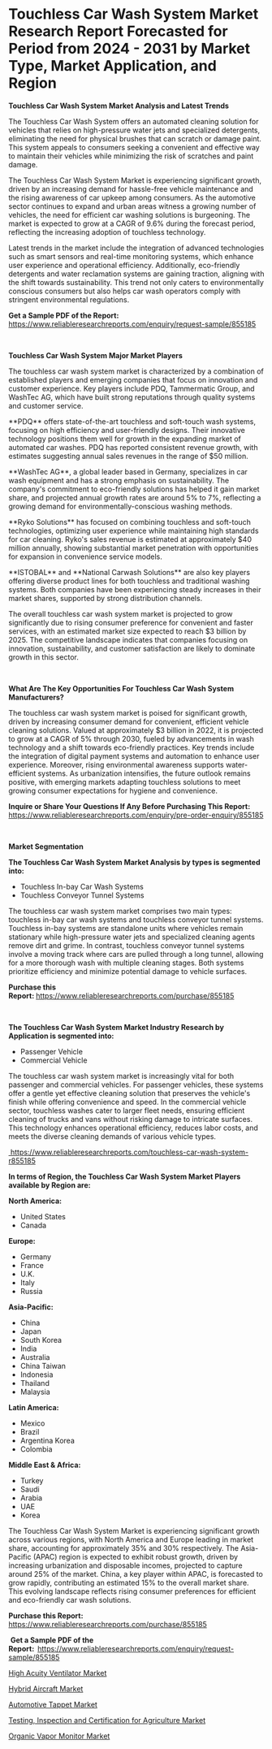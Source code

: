 <p><h1>Touchless Car Wash System Market Research Report Forecasted for Period from 2024 -  2031 by Market Type, Market Application, and Region</h1></p><p><strong>Touchless Car Wash System Market Analysis and Latest Trends</strong></p>
<p><p>The Touchless Car Wash System offers an automated cleaning solution for vehicles that relies on high-pressure water jets and specialized detergents, eliminating the need for physical brushes that can scratch or damage paint. This system appeals to consumers seeking a convenient and effective way to maintain their vehicles while minimizing the risk of scratches and paint damage.</p><p>The Touchless Car Wash System Market is experiencing significant growth, driven by an increasing demand for hassle-free vehicle maintenance and the rising awareness of car upkeep among consumers. As the automotive sector continues to expand and urban areas witness a growing number of vehicles, the need for efficient car washing solutions is burgeoning. The market is expected to grow at a CAGR of 9.6% during the forecast period, reflecting the increasing adoption of touchless technology.</p><p>Latest trends in the market include the integration of advanced technologies such as smart sensors and real-time monitoring systems, which enhance user experience and operational efficiency. Additionally, eco-friendly detergents and water reclamation systems are gaining traction, aligning with the shift towards sustainability. This trend not only caters to environmentally conscious consumers but also helps car wash operators comply with stringent environmental regulations.</p></p>
<p><strong>Get a Sample PDF of the Report:&nbsp;</strong> <a href="https://www.reliableresearchreports.com/enquiry/request-sample/855185?utm_campaign=28&utm_medium=2&utm_source=Github&utm_content=ia&utm_term=06112024&utm_id=touchless-car-wash-system">https://www.reliableresearchreports.com/enquiry/request-sample/855185</a></p>
<p>&nbsp;</p>
<p><strong>Touchless Car Wash System Major Market Players</strong></p>
<p><p>The touchless car wash system market is characterized by a combination of established players and emerging companies that focus on innovation and customer experience. Key players include PDQ, Tammermatic Group, and WashTec AG, which have built strong reputations through quality systems and customer service.</p><p>**PDQ** offers state-of-the-art touchless and soft-touch wash systems, focusing on high efficiency and user-friendly designs. Their innovative technology positions them well for growth in the expanding market of automated car washes. PDQ has reported consistent revenue growth, with estimates suggesting annual sales revenues in the range of $50 million.</p><p>**WashTec AG**, a global leader based in Germany, specializes in car wash equipment and has a strong emphasis on sustainability. The company's commitment to eco-friendly solutions has helped it gain market share, and projected annual growth rates are around 5% to 7%, reflecting a growing demand for environmentally-conscious washing methods.</p><p>**Ryko Solutions** has focused on combining touchless and soft-touch technologies, optimizing user experience while maintaining high standards for car cleaning. Ryko's sales revenue is estimated at approximately $40 million annually, showing substantial market penetration with opportunities for expansion in convenience service models.</p><p>**ISTOBAL** and **National Carwash Solutions** are also key players offering diverse product lines for both touchless and traditional washing systems. Both companies have been experiencing steady increases in their market shares, supported by strong distribution channels.</p><p>The overall touchless car wash system market is projected to grow significantly due to rising consumer preference for convenient and faster services, with an estimated market size expected to reach $3 billion by 2025. The competitive landscape indicates that companies focusing on innovation, sustainability, and customer satisfaction are likely to dominate growth in this sector.</p></p>
<p>&nbsp;</p>
<p><strong>What Are The Key Opportunities For Touchless Car Wash System Manufacturers?</strong></p>
<p><p>The touchless car wash system market is poised for significant growth, driven by increasing consumer demand for convenient, efficient vehicle cleaning solutions. Valued at approximately $3 billion in 2022, it is projected to grow at a CAGR of 5% through 2030, fueled by advancements in wash technology and a shift towards eco-friendly practices. Key trends include the integration of digital payment systems and automation to enhance user experience. Moreover, rising environmental awareness supports water-efficient systems. As urbanization intensifies, the future outlook remains positive, with emerging markets adapting touchless solutions to meet growing consumer expectations for hygiene and convenience.</p></p>
<p><strong>Inquire or Share Your Questions If Any Before Purchasing This Report:</strong> <a href="https://www.reliableresearchreports.com/enquiry/pre-order-enquiry/855185?utm_campaign=28&utm_medium=2&utm_source=Github&utm_content=ia&utm_term=06112024&utm_id=touchless-car-wash-system">https://www.reliableresearchreports.com/enquiry/pre-order-enquiry/855185</a></p>
<p>&nbsp;</p>
<p><strong>Market Segmentation</strong></p>
<p><strong>The Touchless Car Wash System Market Analysis by types is segmented into:</strong></p>
<p><ul><li>Touchless In-bay Car Wash Systems</li><li>Touchless Conveyor Tunnel Systems</li></ul></p>
<p><p>The touchless car wash system market comprises two main types: touchless in-bay car wash systems and touchless conveyor tunnel systems. Touchless in-bay systems are standalone units where vehicles remain stationary while high-pressure water jets and specialized cleaning agents remove dirt and grime. In contrast, touchless conveyor tunnel systems involve a moving track where cars are pulled through a long tunnel, allowing for a more thorough wash with multiple cleaning stages. Both systems prioritize efficiency and minimize potential damage to vehicle surfaces.</p></p>
<p><strong>Purchase this Report:&nbsp;</strong><a href="https://www.reliableresearchreports.com/purchase/855185?utm_campaign=28&utm_medium=2&utm_source=Github&utm_content=ia&utm_term=06112024&utm_id=touchless-car-wash-system">https://www.reliableresearchreports.com/purchase/855185</a></p>
<p>&nbsp;</p>
<p><strong>The Touchless Car Wash System Market Industry Research by Application is segmented into:</strong></p>
<p><ul><li>Passenger Vehicle</li><li>Commercial Vehicle</li></ul></p>
<p><p>The touchless car wash system market is increasingly vital for both passenger and commercial vehicles. For passenger vehicles, these systems offer a gentle yet effective cleaning solution that preserves the vehicle's finish while offering convenience and speed. In the commercial vehicle sector, touchless washes cater to larger fleet needs, ensuring efficient cleaning of trucks and vans without risking damage to intricate surfaces. This technology enhances operational efficiency, reduces labor costs, and meets the diverse cleaning demands of various vehicle types.</p></p>
<p><a href="https://www.reliableresearchreports.com/touchless-car-wash-system-r855185?utm_campaign=28&utm_medium=2&utm_source=Github&utm_content=ia&utm_term=06112024&utm_id=touchless-car-wash-system">&nbsp;https://www.reliableresearchreports.com/touchless-car-wash-system-r855185</a></p>
<p><strong>In terms of Region, the Touchless Car Wash System Market Players available by Region are:</strong></p>
<p>
    <p> <strong> North America: </strong>
        <ul>
            <li>United States</li>
            <li>Canada</li>
        </ul>
        </p> 
    <p> <strong> Europe: </strong>
        <ul>
            <li>Germany</li>
            <li>France</li>
            <li>U.K.</li>
            <li>Italy</li>
            <li>Russia</li>
        </ul>
        </p> 
    <p> <strong> Asia-Pacific: </strong>
        <ul>
            <li>China</li>
            <li>Japan</li>
            <li>South Korea</li>
            <li>India</li>
            <li>Australia</li>
            <li>China Taiwan</li>
            <li>Indonesia</li>
            <li>Thailand</li>
            <li>Malaysia</li>
        </ul>
        </p> 
    <p> <strong> Latin America: </strong>
        <ul>
            <li>Mexico</li>
            <li>Brazil</li>
            <li>Argentina Korea</li>
            <li>Colombia</li>
        </ul>
        </p> 
    <p> <strong> Middle East & Africa: </strong>
        <ul>
            <li>Turkey</li>
            <li>Saudi</li>
            <li>Arabia</li>
            <li>UAE</li>
            <li>Korea</li>
        </ul>
    </p>
    </p>
<p><p>The Touchless Car Wash System Market is experiencing significant growth across various regions, with North America and Europe leading in market share, accounting for approximately 35% and 30% respectively. The Asia-Pacific (APAC) region is expected to exhibit robust growth, driven by increasing urbanization and disposable incomes, projected to capture around 25% of the market. China, a key player within APAC, is forecasted to grow rapidly, contributing an estimated 15% to the overall market share. This evolving landscape reflects rising consumer preferences for efficient and eco-friendly car wash solutions.</p></p>
<p><strong>Purchase this Report: </strong><a href="https://www.reliableresearchreports.com/purchase/855185?utm_campaign=28&utm_medium=2&utm_source=Github&utm_content=ia&utm_term=06112024&utm_id=touchless-car-wash-system">https://www.reliableresearchreports.com/purchase/855185</a></p>
<p>&nbsp;<strong>Get a Sample PDF of the Report:&nbsp;&nbsp;</strong><a href="https://www.reliableresearchreports.com/enquiry/request-sample/855185?utm_campaign=28&utm_medium=2&utm_source=Github&utm_content=ia&utm_term=06112024&utm_id=touchless-car-wash-system">https://www.reliableresearchreports.com/enquiry/request-sample/855185</a></p>
<p><strong></strong></p>
<p><p><a href="https://issuu.com/reportprime-2/docs/high-acuity-ventilator-market-size-_64de54f909106b?utm_campaign=28&utm_medium=2&utm_source=Github&utm_content=ia&utm_term=06112024&utm_id=touchless-car-wash-system">High Acuity Ventilator Market</a></p><p><a href="https://github.com/inouyeaowaugh3/Market-Research-Report-List-1/blob/main/hybrid-aircraft-market.md?utm_campaign=28&utm_medium=2&utm_source=Github&utm_content=ia&utm_term=06112024&utm_id=touchless-car-wash-system">Hybrid Aircraft Market</a></p><p><a href="https://github.com/poppeotabedvo5/Market-Research-Report-List-1/blob/main/automotive-tappet-market.md?utm_campaign=28&utm_medium=2&utm_source=Github&utm_content=ia&utm_term=06112024&utm_id=touchless-car-wash-system">Automotive Tappet Market</a></p><p><a href="https://www.linkedin.com/pulse/pioneering-growth-analyzi-burst-market-6wzhe?utm_campaign=28&utm_medium=2&utm_source=Github&utm_content=ia&utm_term=06112024&utm_id=touchless-car-wash-system">Testing, Inspection and Certification for Agriculture Market</a></p><p><a href="https://issuu.com/reportprime-2/docs/organic-vapor-monitor-market-size-2_323cbdda505cb4?utm_campaign=28&utm_medium=2&utm_source=Github&utm_content=ia&utm_term=06112024&utm_id=touchless-car-wash-system">Organic Vapor Monitor Market</a></p></p>